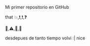 Mi primer repositorio en GitHub

that :collision:,:exclamation:,:exclamation:,:question:

:vertical_traffic_light:,:warning:,:round_pushpin:,:moyai:

desdepues de tanto tiempo volvi :| nice
